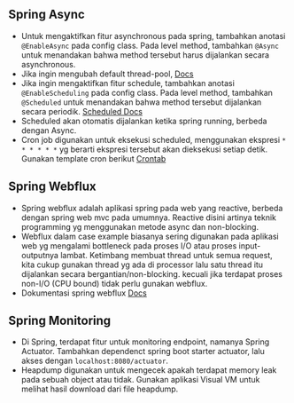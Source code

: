 ## Spring Async

* Untuk mengaktifkan fitur asynchronous pada spring, tambahkan anotasi `@EnableAsync` pada config class. Pada level method, tambahkan `@Async` untuk menandakan bahwa method tersebut harus dijalankan secara asynchronous.
* Jika ingin mengubah default thread-pool, [Docs](https://docs.spring.io/spring-boot/docs/current/reference/html/application-properties.html#application-properties.core.spring.task.execution.pool.allow-core-thread-timeout)
* Jika ingin mengaktifkan fitur schedule, tambahkan anotasi `@EnableScheduling` pada config class. Pada level method, tambahkan `@Scheduled` untuk menandakan bahwa method tersebut dijalankan secara periodik. [Scheduled Docs](https://docs.spring.io/spring-framework/docs/current/javadoc-api/org/springframework/scheduling/annotation/Scheduled.html)
* Scheduled akan otomatis dijalankan ketika spring running, berbeda dengan Async.
* Cron job digunakan untuk eksekusi scheduled, menggunakan ekspresi `* * * * * *` yg berarti ekspresi tersebut akan dieksekusi setiap detik. Gunakan template cron berikut [Crontab](https://crontab.guru/)

## Spring Webflux

* Spring webflux adalah aplikasi spring pada web yang reactive, berbeda dengan spring web mvc pada umumnya. Reactive disini artinya teknik programming yg menggunakan metode async dan non-blocking.
* Webflux dalam case example biasanya sering digunakan pada aplikasi web yg mengalami bottleneck pada proses I/O atau proses input-outputnya lambat. Ketimbang membuat thread untuk semua request, kita cukup gunakan thread yg ada di processor lalu satu thread itu dijalankan secara bergantian/non-blocking. kecuali jika terdapat proses non-I/O (CPU bound) tidak perlu gunakan webflux.
* Dokumentasi spring webflux [Docs](https://docs.spring.io/spring-framework/reference/web/webflux.html) 

## Spring Monitoring

* Di Spring, terdapat fitur untuk monitoring endpoint, namanya Spring Actuator. Tambahkan dependenct spring boot starter actuator, lalu akses dengan `localhost:8080/actuator`.
* Heapdump digunakan untuk mengecek apakah terdapat memory leak pada sebuah object atau tidak. Gunakan aplikasi Visual VM untuk melihat hasil download dari file heapdump.